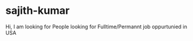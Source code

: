 sajith-kumar
============

Hi, I am looking for People looking for Fulltime/Permannt job oppurtunied in USA